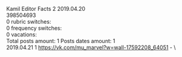 Kamil	Editor Facts 2 2019.04.20\
398504693\
0 rubric switches:\
0 frequency switches:\
0 vacations:\
Total posts amount: 1	Posts dates amount: 1\
2019.04.21 1 https://vk.com/mu_marvel?w=wall-17592208_64051 - \
